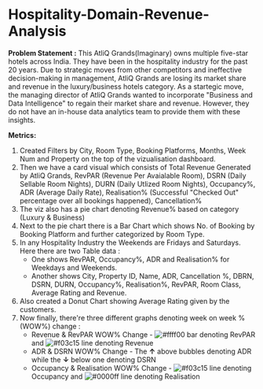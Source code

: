# Hospitality-Domain-Revenue-Analysis

**Problem Statement :** This AtliQ Grands(Imaginary) owns multiple five-star hotels across India. They have been in the hospitality industry for the past 20 years. Due to strategic moves from other competitors and ineffective decision-making in management, AtliQ Grands are losing its market share and revenue in the luxury/business hotels category. As a startegic move, the managing director of AtliQ Grands wanted to  incorporate "Business and Data Intelligence" to regain their market share and revenue. However, they do not have an in-house data analytics team to provide them with these insights.

**Metrics:**
1. Created Filters by City, Room Type, Booking Platforms, Months, Week Num and Property on the top of the vizualisation dashboard.
2. Then we have a card visual which consists of Total Revenue Generated by AtliQ Grands, RevPAR (Revenue Per Avaialable Room), DSRN (Daily Sellable Room Nights), DURN (Daily Utlized Room Nights), Occupancy%, ADR (Average Daily Rate), Realisation% (Successful "Checked Out" percentage over all bookings happened), Cancellation%
3. The viz also has a pie chart denoting Revenue% based on category (Luxury & Business)
4. Next to the pie chart there is a Bar Chart which shows No. of Booking by Booking Platform and further categorized by Room Type. 
5. In any Hospitality Industry the Weekends are Fridays and Saturdays. Here there are two Table data :
     - One shows RevPAR, Occupancy%, ADR and Realisation% for Weekdays and Weekends.
     - Another shows City, Property ID, Name, ADR, Cancellation %, DBRN, DSRN, DURN, Occupancy%, Realisation%, RevPAR, Room Class, Average Rating and Revenue.
6. Also created a Donut Chart showing Average Rating given by the customers.
7. Now finally, there're three different graphs denoting week on week % (WOW%) change :
     - Revenue & RevPAR WOW% Change - ![#ffff00](https://placehold.co/15x15/ffff00/ffff00.png) bar denoting RevPAR and ![#f03c15](https://placehold.co/15x15/f03c15/f03c15.png) line denoting Revenue
     - ADR & DSRN WOW% Change - The **↑** above bubbles denoting ADR while the **↓** below one denoting DSRN 
     - Occupancy & Realisation WOW% Change - ![#f03c15](https://placehold.co/15x15/f03c15/f03c15.png) line denoting Occupancy and ![#0000ff](https://placehold.co/15x15/0000ff/0000ff.png) line denoting Realisation
